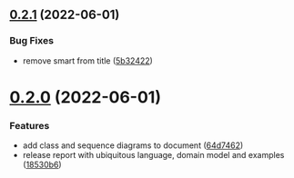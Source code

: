 ## [0.2.1](https://github.com/ICPS-MicroCity/domain-analysis/compare/v0.2.0...v0.2.1) (2022-06-01)


### Bug Fixes

* remove smart from title ([5b32422](https://github.com/ICPS-MicroCity/domain-analysis/commit/5b3242287a05fe15aacd2669d2200dc77907a80a))

# [0.2.0](https://github.com/ICPS-MicroCity/domain-analysis/compare/v0.1.0...v0.2.0) (2022-06-01)


### Features

* add class and sequence diagrams to document ([64d7462](https://github.com/ICPS-MicroCity/domain-analysis/commit/64d7462fb583149145d6900a4b5768f9c91b48f7))
* release report with ubiquitous language, domain model and examples ([18530b6](https://github.com/ICPS-MicroCity/domain-analysis/commit/18530b6198a53b230caf0cf0980ee5605382a0f9))
